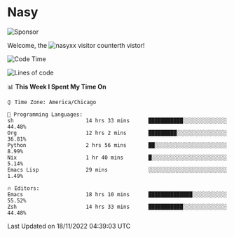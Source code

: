 # Nasy

<!--
<p align="center">
<img height="200" src="https://github-readme-stats.vercel.app/api?username=nasyxx&count_private=true&show_icons=true&theme=dracula&include_all_commits=true"/>
<img height="200" src="https://github-readme-stats.vercel.app/api/top-langs/?username=nasyxx&theme=dracula&hide=html,jupyter+notebook&count_private=true&show_icons=true"/>
</p>

  
----------------
-->

![Sponsor](https://img.shields.io/static/v1.svg?label=Sponsor&message=%E2%9D%A4&logo=GitHub&style=flat&color=pink)
 
Welcome, the ![nasyxx visitor counter](https://count.getloli.com/get/@nasyxx?theme=rule34)th vistor!
 
<!--START_SECTION:waka-->
![Code Time](http://img.shields.io/badge/Code%20Time-2%2C844%20hrs%2010%20mins-blue)

![Lines of code](https://img.shields.io/badge/From%20Hello%20World%20I%27ve%20Written-5%20Million%20lines%20of%20code-blue)

📊 **This Week I Spent My Time On** 

```text
⌚︎ Time Zone: America/Chicago

💬 Programming Languages: 
sh                       14 hrs 33 mins      ███████████░░░░░░░░░░░░░░   44.48% 
Org                      12 hrs 2 mins       █████████░░░░░░░░░░░░░░░░   36.81% 
Python                   2 hrs 56 mins       ██░░░░░░░░░░░░░░░░░░░░░░░   8.99% 
Nix                      1 hr 40 mins        █░░░░░░░░░░░░░░░░░░░░░░░░   5.14% 
Emacs Lisp               29 mins             ░░░░░░░░░░░░░░░░░░░░░░░░░   1.49%

🔥 Editors: 
Emacs                    18 hrs 10 mins      ██████████████░░░░░░░░░░░   55.52% 
Zsh                      14 hrs 33 mins      ███████████░░░░░░░░░░░░░░   44.48%

```


 Last Updated on 18/11/2022 04:39:03 UTC
<!--END_SECTION:waka-->

<!-- ![visitors](https://visitor-badge.laobi.icu/badge?page_id=nasyxx.nasyxx) -->
